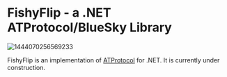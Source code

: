 # FishyFlip - a .NET ATProtocol/BlueSky Library

![1444070256569233](https://user-images.githubusercontent.com/898335/167266846-1ad2648f-91c1-4a04-a18d-6dd4d6c7d21c.gif)

FishyFlip is an implementation of [ATProtocol](https://atproto.com/) for .NET. It is currently under construction.